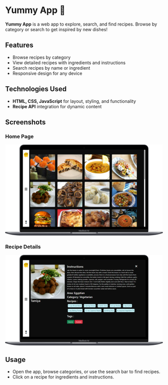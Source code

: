 # Yummy App 🍲

**Yummy App** is a web app to explore, search, and find recipes. Browse by category or search to get inspired by new dishes!

## Features

- Browse recipes by category
- View detailed recipes with ingredients and instructions
- Search recipes by name or ingredient
- Responsive design for any device

## Technologies Used

- **HTML, CSS, JavaScript** for layout, styling, and functionality
- **Recipe API** integration for dynamic content

## Screenshots

### Home Page
![Home Page](./screenshots/homepage.png)

### Recipe Details
![Recipe Details](./screenshots/recipe-details.png)

## Usage

- Open the app, browse categories, or use the search bar to find recipes.
- Click on a recipe for ingredients and instructions.

